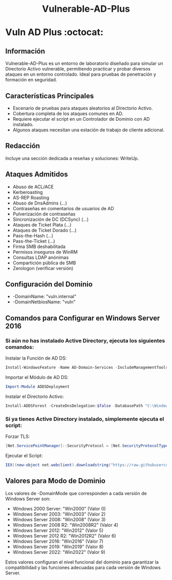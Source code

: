  <h1 align="center">
  Vulnerable-AD-Plus
  <br>
</h1>

# Vuln AD Plus :octocat:

## Información
Vulnerable-AD-Plus es un entorno de laboratorio diseñado para simular un Directorio Activo vulnerable, permitiendo practicar y probar diversos ataques en un entorno controlado. Ideal para pruebas de penetración y formación en seguridad.

## Características Principales
- Escenario de pruebas para ataques aleatorios al Directorio Activo.
- Cobertura completa de los ataques comunes en AD.
- Requiere ejecutar el script en un Controlador de Dominio con AD instalado.
- Algunos ataques necesitan una estación de trabajo de cliente adicional.

## Redacción
Incluye una sección dedicada a reseñas y soluciones: WriteUp.

## Ataques Admitidos
- Abuso de ACL/ACE
- Kerberoasting
- AS-REP Roasting
- Abuso de DnsAdmins (...)
- Contraseñas en comentarios de usuarios de AD
- Pulverización de contraseñas
- Sincronización de DC (DCSync) (...)
- Ataques de Ticket Plata (...)
- Ataques de Ticket Dorado (...)
- Pass-the-Hash (...)
- Pass-the-Ticket (...)
- Firma SMB deshabilitada
- Permisos inseguros de WinRM
- Consultas LDAP anónimas
- Compartición pública de SMB
- Zerologon (verificar versión)

## Configuración del Dominio
- -DomainName: "vuln.internal"
- -DomainNetbiosName: "vuln"

## Comandos para Configurar en Windows Server 2016
### Si aún no has instalado Active Directory, ejecuta los siguientes comandos:

Instalar la Función de AD DS:
```powershell
Install-WindowsFeature -Name AD-Domain-Services -IncludeManagementTools
```

Importar el Módulo de AD DS:
```powershell
Import-Module ADDSDeployment
```

Instalar el Directorio Activo:
```powershell
Install-ADDSForest -CreateDnsDelegation:$false -DatabasePath "C:\Windows\NTDS" -DomainMode "7" -DomainName "vuln.internal" -DomainNetbiosName "vuln" -ForestMode "7" -InstallDns:$true -LogPath "C:\Windows\NTDS" -NoRebootOnCompletion:$false -SysvolPath "C:\Windows\SYSVOL" -Force:$true
```

### Si ya tienes Active Directory instalado, simplemente ejecuta el script:

Forzar TLS:
```powershell
[Net.ServicePointManager]::SecurityProtocol = [Net.SecurityProtocolType]::Tls12
```

Ejecutar el Script:
```powershell
IEX((new-object net.webclient).downloadstring("https://raw.githubusercontent.com/kvlx-alt/vulnerable-AD-plus/master/vulnadplus.ps1")); Invoke-VulnAD -UsersLimit 20 -DomainName "vuln.internal"
```

## Valores para Modo de Dominio
Los valores de -DomainMode que corresponden a cada versión de Windows Server son:
- Windows 2000 Server: "Win2000" (Valor 0)
- Windows Server 2003: "Win2003" (Valor 2)
- Windows Server 2008: "Win2008" (Valor 3)
- Windows Server 2008 R2: "Win2008R2" (Valor 4)
- Windows Server 2012: "Win2012" (Valor 5)
- Windows Server 2012 R2: "Win2012R2" (Valor 6)
- Windows Server 2016: "Win2016" (Valor 7)
- Windows Server 2019: "Win2019" (Valor 8)
- Windows Server 2022: "Win2022" (Valor 9)

Estos valores configuran el nivel funcional del dominio para garantizar la compatibilidad y las funciones adecuadas para cada versión de Windows Server.
